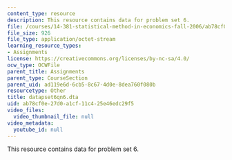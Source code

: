 ```yaml
---
content_type: resource
description: This resource contains data for problem set 6.
file: /courses/14-381-statistical-method-in-economics-fall-2006/ab78cf0e27d0a1cf11c425e46edc29f5_datapset6qn6.dta
file_size: 926
file_type: application/octet-stream
learning_resource_types:
- Assignments
license: https://creativecommons.org/licenses/by-nc-sa/4.0/
ocw_type: OCWFile
parent_title: Assignments
parent_type: CourseSection
parent_uid: ad119e6d-6cb5-8c67-4d0e-8dea760f080b
resourcetype: Other
title: datapset6qn6.dta
uid: ab78cf0e-27d0-a1cf-11c4-25e46edc29f5
video_files:
  video_thumbnail_file: null
video_metadata:
  youtube_id: null
---
```

This resource contains data for problem set 6.